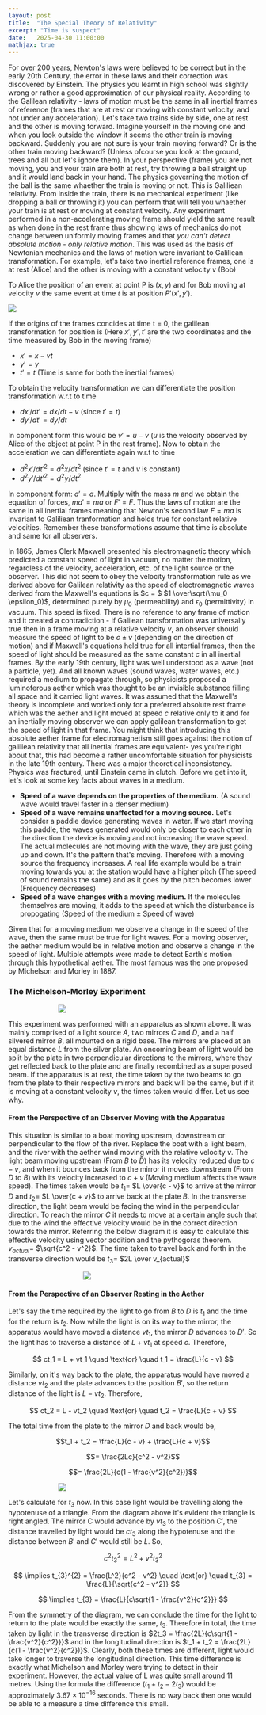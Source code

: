 ```yaml
---
layout: post
title:  "The Special Theory of Relativity"
excerpt: "Time is suspect"
date:   2025-04-30 11:00:00
mathjax: true
---
```


For over 200 years, Newton's laws were believed to be correct but in the early 20th Century, the error in these laws and their correction was discovered by Einstein. The physics you learnt in high school was slightly wrong or rather a good approximation of our physical reality. According to the Galilean relativity - laws of motion must be the same in all inertial frames of reference (frames that are at rest or moving with constant velocity, and not under any acceleration). Let's take two trains side by side, one at rest and the other is moving forward. Imagine yourself in the moving one and when you look outside the window it seems the other train is moving backward. Suddenly you are not sure is your train moving forward? Or is the other train moving backward? (Unless ofcourse you look at the ground, trees and all but let's ignore them). In your perspective (frame) you are not moving, you and your train are both at rest, try throwing a ball straight up and it would land back in your hand. The physics governing the motion of the ball is the same whaether the train is moving or not. This is Galiliean relativity. From inside the train, there is no mechanical experiment (like dropping a ball or throwing it) you can perform that will tell you whaether your train is at rest or moving at constant velocity. Any experiment performed in a non-accelerating moving frame should yield the same result as when done in the rest frame thus showing laws of mechanics do not change between uniformly moving frames and that *you can't detect absolute motion - only relative motion*. This was used as the basis of Newtonian mechanics and the laws of motion were invariant to Galiliean transformation. For example, let's take two inertial reference frames, one is at rest (Alice) and the other is moving with a constant velocity $v$ (Bob)

To Alice the position of an event at point P is $(x, y)$ and for Bob moving at velocity $v$ the same event at time $t$ is at position $P'(x', y')$. 

<img src="/assets/imgs/galtransformation.png" style="max-width:100%; height:auto; display:block; margin:auto;">


If the origins of the frames concides at time t = 0, the galilean transformation for position is (Here $x', y', t'$ are the two coordinates and the time measured by Bob in the moving frame)

- $x' = x - vt$ 
- $y' = y$
- $t' = t$ (Time is same for both the inertial frames)

To obtain the velocity transformation we can differentiate the position transformation w.r.t to time

- $dx'/dt' = dx/dt - v$ (since $t' = t$)
- $dy'/dt' = dy/dt$

In component form this would be $v' = u - v$ ($u$ is the velocity observed by Alice of the object at point P in the rest frame). Now to obtain the acceleration we can differentiate again w.r.t to time

- $d^2x'/dt'^2 = d^2x/dt^2$  (since $t' = t$ and $v$ is constant)
- $d^2y'/dt'^2 = d^2y/dt^2$

In component form: $a' = a$. Multiply with the mass $m$ and we obtain the equation of forces, $ma' = ma$ or $F' = F$. Thus the laws of motion are the same in all inertial frames meaning that Newton's second law $F = ma$ is invariant to Galiliean tranformation and holds true for constant relative velocities. Remember these transformations assume that time is absolute and same for all observers.

In 1865, James Clerk Maxwell presented his electromagnetic theory which predicted a constant speed of light in vacuum, no matter the motion, regardless of the velocity, acceleration, etc. of the light source or the observer. This did not seem to obey the velocity transformation rule as we derived above for Galilean relativity as the speed of electromagnetic waves derived from the Maxwell's equations is $c = $ $1 \over\sqrt(\mu_0 \epsilon_0)$, determined purely by $\mu_0$ (permeability) and $\epsilon_0$ (permittivity) in vacuum. This speed is fixed. There is no reference to any frame of motion and it created a contradiction - If Galilean transformation was universally true then in a frame moving at a relative velocity $v$, an observer should measure the speed of light to be $c \pm v$ (depending on the direction of motion) and if Maxwell's equations held true for all intertial frames, then the speed of light should be measured as the same constant $c$ in all inertial frames. By the early 19th century, light was well understood as a wave (not a particle, yet). And all known waves (sound waves, water waves, etc.) required a medium to propagate through, so physicists proposed a luminoferous aether which was thought to be an invisible substance filling all space and it carried light waves. It was assumed that the Maxwell's theory is incomplete and worked only for a preferred absolute rest frame which was the aether and light moved at speed $c$ relative only to it and for an inertially moving observer we can apply galilean transformation to get the speed of light in that frame. You might think that introducing this absolute aether frame for electromagnetism still goes against the notion of galiliean relativity that all inertial frames are equivalent- yes you're right about that, this had become a rather uncomfortable situation for physicists in the late 19th century. There was a major theoretical inconsistency. Physics was fractured, until Einstein came in clutch. Before we get into it, let's look at some key facts about waves in a medium.
- **Speed of a wave depends on the properties of the medium.** (A sound wave would travel faster in a denser medium)
- **Speed of a wave remains unaffected for a moving source.** Let's consider a paddle device generating waves in water. If we start moving this paddle, the waves generated would only be closer to each other in the direction the device is moving and not increasing the wave speed. The actual molecules are not moving with the wave, they are just going up and down. It's the pattern that's moving. Therefore with a moving source the frequency increases. A real life example would be a train moving towards you at the station would have a higher pitch (The speed of sound remains the same) and as it goes by the pitch becomes lower (Frequency decreases)
- **Speed of a wave changes with a moving medium.** If the molecules themselves are moving, it adds to the speed at which the disturbance is propogating (Speed of the medium $\pm$ Speed of wave)

Given that for a moving medium we observe a change in the speed of the wave, then the same must be true for light waves. For a moving observer, the aether medium would be in relative motion and observe a change in the speed of light. Multiple attempts were made to detect Earth's motion through this hypothetical aether. The most famous was the one proposed by Michelson and Morley in 1887.

### The Michelson-Morley Experiment
<img src="/assets/imgs/mmexp.png" style="max-width:60%; height:auto; display:block; margin:auto;">

This experiment was performed with an apparatus as shown above. It was mainly comprised of a light source $A$, two mirrors $C$ and $D$, and a half silvered mirror $B$, all mounted on a rigid base. The mirrors are placed at an equal distance $L$ from the silver plate. An oncoming beam of light would be split by the plate in two perpendicular directions to the mirrors, where they get reflected back to the plate and are finally recombined as a superposed beam. If the apparatus is at rest, the time taken by the two beams to go from the plate to their respective mirrors and back will be the same, but if it is moving at a constant velocity $v$, the times taken would differ. Let us see why.

#### From the Perspective of an Observer Moving with the Apparatus
This situation is similar to a boat moving upstream, downstream or perpendicular to the flow of the river. Replace the boat with a light beam, and the river with the aether wind moving with the relative velocity $v$. The light beam moving upstream (From $B$ to $D$) has its velocity reduced due to $c - v$, and when it bounces back from the mirror it moves downstream (From $D$ to $B$) with its velocity increased to $c + v$ (Moving medium affects the wave speed). The times taken would be $t_1 =$ $L \over{c - v}$ to arrive at the mirror $D$ and $t_2 =$ $L \over{c + v}$ to arrive back at the plate $B$. In the transverse direction, the light beam would be facing the wind in the perpendicular direction. To reach the mirror $C$ it needs to move at a certain angle such that due to the wind the effective velocity would be in the correct direction towards the mirror. Referring the below diagram it is easy to calculate this effective velocity using vector addition and the pythogoras theorem. $v_{actual} =$ $\sqrt{c^2 - v^2}$. The time taken to travel back and forth in the transverse direction would be $t_3 =$ $2L \over v_{actual}$

<img src="/assets/imgs/riveranal.png" style="max-width:40%; height:auto; display:block; margin:auto;">

#### From the Perspective of an Observer Resting in the Aether 
Let's say the time required by the light to go from $B$ to $D$ is $t_1$ and the time for the return is $t_2$. Now while the light is on its way to the mirror, the apparatus would have moved a distance $vt_1$, the mirror $D$ advances to $D'$. So the light has to traverse a distance of $L + vt_1$ at speed $c$. Therefore,

$$
ct_1 = L + vt_1 \quad \text{or} \quad t_1 = \frac{L}{c - v}
$$

Similarly, on it's way back to the plate, the apparatus would have moved a distance $vt_2$ and the plate advances to the position $B'$, so the return distance of the light is $L - vt_2$. Therefore,

$$
ct_2 = L - vt_2 \quad \text{or} \quad t_2 = \frac{L}{c + v}
$$

The total time from the plate to the mirror $D$ and back would be,

$$t_1 + t_2 = \frac{L}{c - v} + \frac{L}{c + v}$$

$$= \frac{2Lc}{c^2 - v^2}$$

$$= \frac{2L}{c(1 - \frac{v^2}{c^2})}$$

<img src="/assets/imgs/movedmmexp.png" style="max-width:60%; height:auto; display:block; margin:auto;">

Let's calculate for $t_3$ now. In this case light would be travelling along the hypotenuse of a triangle. From the diagram above it's evident the triangle is right angled. The mirror C would advance by $vt_3$ to the position $C'$, the distance travelled by light would be $ct_3$ along the hypotenuse and the distance between $B'$ and $C'$ would still be $L$. So, 

$$
c^{2}t_{3}^{2} = L^2 + v^{2}t_{3}^{2}
$$

$$
\implies t_{3}^{2} = \frac{L^2}{c^2 - v^2} \quad \text{or} \quad t_{3} = \frac{L}{\sqrt{c^2 - v^2}}
$$

$$
\implies t_{3} = \frac{L}{c\sqrt{1 - \frac{v^2}{c^2}}}
$$

From the symmetry of the diagram, we can conclude the time for the light to return to the plate would be exactly the same, $t_3$. Therefore in total, the time taken by light in the transverse direction is $2t_3 = \frac{2L}{c\sqrt{1 - \frac{v^2}{c^2}}}$ and in the longitudinal direction is $t_1 + t_2 = \frac{2L}{c(1 - \frac{v^2}{c^2})}$. Clearly, both these times are different, light would take longer to traverse the longitudinal direction. This time difference is exactly what Michelson and Morley were trying to detect in their experiment. However, the actual value of L was quite small around $11$ metres. Using the formula the difference ($t_1 + t_2 - 2t_3$) would be approximately $3.67 \times 10^{-16}$ seconds. There is no way back then one would be able to a measure a time difference this small.